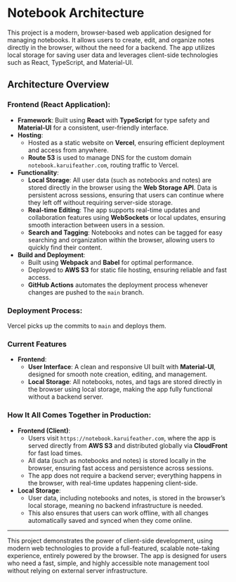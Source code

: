 # Notebook Architecture

This project is a modern, browser-based web application designed for managing notebooks. It allows users to create, edit, and organize notes directly in the browser, without the need for a backend. The app utilizes local storage for saving user data and leverages client-side technologies such as React, TypeScript, and Material-UI.

## Architecture Overview

### Frontend (React Application):

- **Framework**: Built using **React** with **TypeScript** for type safety and **Material-UI** for a consistent, user-friendly interface.
- **Hosting**:
  - Hosted as a static website on **Vercel**, ensuring efficient deployment and access from anywhere.
  - **Route 53** is used to manage DNS for the custom domain `notebook.karuifeather.com`, routing traffic to Vercel.
- **Functionality**:
  - **Local Storage**: All user data (such as notebooks and notes) are stored directly in the browser using the **Web Storage API**. Data is persistent across sessions, ensuring that users can continue where they left off without requiring server-side storage.
  - **Real-time Editing**: The app supports real-time updates and collaboration features using **WebSockets** or local updates, ensuring smooth interaction between users in a session.
  - **Search and Tagging**: Notebooks and notes can be tagged for easy searching and organization within the browser, allowing users to quickly find their content.
- **Build and Deployment**:
  - Built using **Webpack** and **Babel** for optimal performance.
  - Deployed to **AWS S3** for static file hosting, ensuring reliable and fast access.
  - **GitHub Actions** automates the deployment process whenever changes are pushed to the `main` branch.

### Deployment Process:

Vercel picks up the commits to `main` and deploys them.

### Current Features

- **Frontend**:
  - **User Interface**: A clean and responsive UI built with **Material-UI**, designed for smooth note creation, editing, and management.
  - **Local Storage**: All notebooks, notes, and tags are stored directly in the browser using local storage, making the app fully functional without a backend server.

### How It All Comes Together in Production:

- **Frontend (Client)**:
  - Users visit `https://notebook.karuifeather.com`, where the app is served directly from **AWS S3** and distributed globally via **CloudFront** for fast load times.
  - All data (such as notebooks and notes) is stored locally in the browser, ensuring fast access and persistence across sessions.
  - The app does not require a backend server; everything happens in the browser, with real-time updates happening client-side.
- **Local Storage**:
  - User data, including notebooks and notes, is stored in the browser’s local storage, meaning no backend infrastructure is needed.
  - This also ensures that users can work offline, with all changes automatically saved and synced when they come online.

---

This project demonstrates the power of client-side development, using modern web technologies to provide a full-featured, scalable note-taking experience, entirely powered by the browser. The app is designed for users who need a fast, simple, and highly accessible note management tool without relying on external server infrastructure.
